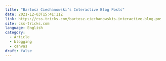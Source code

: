 ```yaml
---
title: "Bartosz Ciechanowski’s Interactive Blog Posts"
date: 2021-12-03T15:41:11Z
link: https://css-tricks.com/bartosz-ciechanowskis-interactive-blog-posts/?utm_medium=RSS&utm_source=news.12bit.vn
site: css-tricks.com
language: English
category:
  - Article
  - blogging
  - canvas
draft: false
---
```

